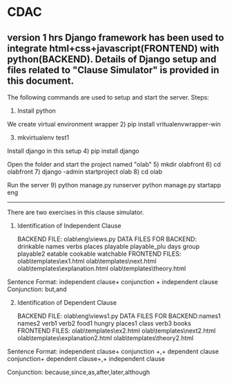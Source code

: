 # CDAC
version 1 hrs
Django framework has been used to integrate html+css+javascript(FRONTEND) with python(BACKEND).
Details of Django setup and files related to "Clause Simulator" is provided in this document.
---------------------------------------------------------------------------------------------------
The following commands are used to setup and start the server.
Steps:
1) Install python 

We create virtual environment wrapper
2) pip install vritualenvwrapper-win

3) mkvirtualenv test1

Install django in this setup
4) pip install django

Open the folder and start the project named "olab"
5) mkdir olabfront
6) cd olabfront
7) django -admin startproject olab
8) cd olab

Run the server
9) python manage.py runserver
   python manage.py startapp eng

------------------------------------------------------------------------------------------------------

There are two exercises in this clause simulator.
1) Identification of Independent Clause
   
   BACKEND FILE: olab\eng\views.py
   DATA FILES FOR BACKEND: drinkable
                           names
                           verbs
                           places
                           playable
                           playable_plu
                           days
                           group
                           playable2
                           eatable
                           cookable
                           watchable
   FRONTEND FILES: olab\templates\ex1.html
                   olab\templates\next.html
                   olab\templates\explanation.html
                   olab\templates\theory.html
  
Sentence Format: independent clause+ conjunction + independent clause
Conjunction: but,and

2) Identification of Dependent Clause
   
   BACKEND FILE: olab\eng\views1.py
   DATA FILES FOR BACKEND:names1
                          names2
                          verb1
                          verb2
                          food1
                          hungry
                          places1
                          class
                          verb3
                          books
   FRONTEND FILES: olab\templates\ex2.html
                   olab\templates\next2.html
                   olab\templates\explanation2.html
                   olab\templates\theory2.html


Sentence Format: independent clause+ conjunction +,+ dependent clause
                 conjunction+ dependent clause+,+ independent clause

Conjunction: because,since,as,after,later,although
